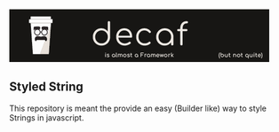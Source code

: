 ![Banner](./workdocs/assets/Banner.png)

## Styled String

This repository is meant the provide an easy (Builder like) way to style Strings in javascript.
